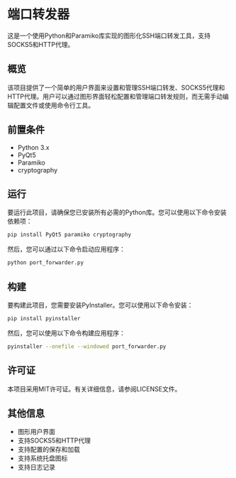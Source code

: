 # 端口转发器

这是一个使用Python和Paramiko库实现的图形化SSH端口转发工具，支持SOCKS5和HTTP代理。

## 概览

该项目提供了一个简单的用户界面来设置和管理SSH端口转发、SOCKS5代理和HTTP代理。用户可以通过图形界面轻松配置和管理端口转发规则，而无需手动编辑配置文件或使用命令行工具。

## 前置条件

- Python 3.x
- PyQt5
- Paramiko
- cryptography

## 运行

要运行此项目，请确保您已安装所有必需的Python库。您可以使用以下命令安装依赖项：

```bash
pip install PyQt5 paramiko cryptography
```

然后，您可以通过以下命令启动应用程序：

```bash
python port_forwarder.py
```

## 构建

要构建此项目，您需要安装PyInstaller。您可以使用以下命令安装：

```bash
pip install pyinstaller
```

然后，您可以使用以下命令构建应用程序：

```bash
pyinstaller --onefile --windowed port_forwarder.py
```

## 许可证

本项目采用MIT许可证。有关详细信息，请参阅LICENSE文件。

## 其他信息

- 图形用户界面
- 支持SOCKS5和HTTP代理
- 支持配置的保存和加载
- 支持系统托盘图标
- 支持日志记录
